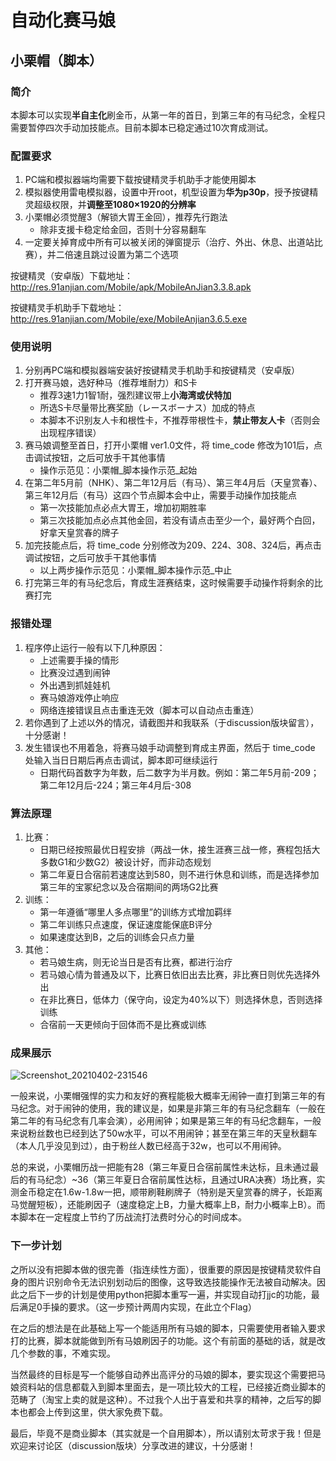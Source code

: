 # 自动化赛马娘



## 小栗帽（脚本）


### 简介
本脚本可以实现**半自主化**刷金币，从第一年的首日，到第三年的有马纪念，全程只需要暂停四次手动加技能点。目前本脚本已稳定通过10次育成测试。

### 配置要求
1. PC端和模拟器端均需要下载按键精灵手机助手才能使用脚本
2. 模拟器使用雷电模拟器，设置中开root，机型设置为**华为p30p**，授予按键精灵超级权限，并**调整至1080×1920的分辨率**
3. 小栗帽必须觉醒3（解锁大胃王金回），推荐先行跑法
   * 除非支援卡稳定给金回，否则十分容易翻车
4. 一定要关掉育成中所有可以被关闭的弹窗提示（治疗、外出、休息、出道站比赛），并二倍速且跳过设置为第二个选项

按键精灵（安卓版）下载地址：
http://res.91anjian.com/Mobile/apk/MobileAnJian3.3.8.apk

按键精灵手机助手下载地址：
http://res.91anjian.com/Mobile/exe/MobileAnjian3.6.5.exe


### 使用说明

1. 分别再PC端和模拟器端安装好按键精灵手机助手和按键精灵（安卓版）
2. 打开赛马娘，选好种马（推荐堆耐力）和S卡
   * 推荐3速1力1智1耐，强烈建议带上**小海湾或伏特加**
   * 所选S卡尽量带比赛奖励（レースボーナス）加成的特点
   * 本脚本不识别友人卡和根性卡，不推荐带根性卡，**禁止带友人卡**（否则会出现程序错误）
3. 赛马娘调整至首日，打开小栗帽 ver1.0文件，将 time_code 修改为101后，点击调试按钮，之后可放手干其他事情
   * 操作示范见：小栗帽_脚本操作示范_起始
4. 在第二年5月前（NHK）、第二年12月后（有马）、第三年4月后（天皇赏春）、第三年12月后（有马）这四个节点脚本会中止，需要手动操作加技能点
   * 第一次技能加点必点大胃王，增加初期胜率
   * 第三次技能加点必点其他金回，若没有请点击至少一个，最好两个白回，好拿天皇赏春的牌子
5. 加完技能点后，将 time_code 分别修改为209、224、308、324后，再点击调试按钮，之后可放手干其他事情
   * 以上两步操作示范见：小栗帽_脚本操作示范_中止
6. 打完第三年的有马纪念后，育成生涯赛结束，这时候需要手动操作将剩余的比赛打完

### 报错处理

1. 程序停止运行一般有以下几种原因：
   * 上述需要手操的情形
   * 比赛没过遇到闹钟
   * 外出遇到抓娃娃机
   * 赛马娘游戏停止响应
   * 网络连接错误且点击重连无效（脚本可以自动点击重连）
2. 若你遇到了上述以外的情况，请截图并和我联系（于discussion版块留言），十分感谢！
3. 发生错误也不用着急，将赛马娘手动调整到育成主界面，然后于 time_code 处输入当日日期后再点击调试，脚本即可继续运行
   * 日期代码首数字为年数，后二数字为半月数。例如：第二年5月前-209；第二年12月后-224；第三年4月后-308

### 算法原理

1. 比赛：
   * 日期已经按照最优日程安排（两战一休，接生涯赛三战一修，赛程包括大多数G1和少数G2）被设计好，而非动态规划
   * 第二年夏日合宿前若速度达到580，则不进行休息和训练，而是选择参加第三年的宝冢纪念以及合宿期间的两场G2比赛
2. 训练：
   * 第一年遵循“哪里人多点哪里”的训练方式增加羁绊
   * 第二年训练只点速度，保证速度能保底B评分
   * 如果速度达到B，之后的训练会只点力量
3. 其他：
   * 若马娘生病，则无论当日是否有比赛，都进行治疗
   * 若马娘心情为普通及以下，比赛日依旧出去比赛，非比赛日则优先选择外出
   * 在非比赛日，低体力（保守向，设定为40%以下）则选择休息，否则选择训练
   * 合宿前一天更倾向于回体而不是比赛或训练

### 成果展示

![Screenshot_20210402-231546](https://user-images.githubusercontent.com/81814988/113432592-3dabf800-9410-11eb-978b-039ba32810e5.png)

一般来说，小栗帽强悍的实力和友好的赛程能极大概率无闹钟一直打到第三年的有马纪念。对于闹钟的使用，我的建议是，如果是非第三年的有马纪念翻车（一般在第二年的有马纪念有几率会演），必用闹钟；如果是第三年的有马纪念翻车，一般来说粉丝数也已经到达了50w水平，可以不用闹钟；甚至在第三年的天皇秋翻车（本人几乎没见到过），由于粉丝人数已经高于32w，也可以不用闹钟。

总的来说，小栗帽历战一把能有28（第三年夏日合宿前属性未达标，且未通过最后的有马纪念）~36（第三年夏日合宿前属性达标，且通过URA决赛）场比赛，实测金币稳定在1.6w-1.8w一把，顺带刷鞋刷牌子（特别是天皇赏春的牌子，长距离马觉醒短板），还能刷因子（速度稳定上B，力量大概率上B，耐力小概率上B）。而本脚本在一定程度上节约了历战流打法费时分心的时间成本。

### 下一步计划

之所以没有把脚本做的很完善（指连续性方面），很重要的原因是按键精灵软件自身的图片识别命令无法识别划动后的图像，这导致选技能操作无法被自动解决。因此之后下一步的计划是使用python把脚本重写一遍，并实现自动打jjc的功能，最后满足0手操的要求。（这一步预计两周内实现，在此立个Flag）

在之后的想法是在此基础上写一个能适用所有马娘的脚本，只需要使用者输入要求打的比赛，脚本就能做到所有马娘刷因子的功能。这个有前面的基础的话，就是改几个参数的事，不难实现。

当然最终的目标是写一个能够自动养出高评分的马娘的脚本，要实现这个需要把马娘资料站的信息都载入到脚本里面去，是一项比较大的工程，已经接近商业脚本的范畴了（淘宝上卖的就是这种）。不过我个人出于喜爱和共享的精神，之后写的脚本也都会上传到这里，供大家免费下载。

最后，毕竟不是商业脚本（其实就是一个自用脚本），所以请别太苛求于我！但是欢迎来讨论区（discussion版块）分享改进的建议，十分感谢！
